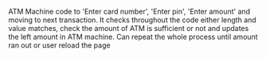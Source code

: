 ATM Machine code to 'Enter card number', 'Enter pin', 'Enter amount' and moving to next transaction. It checks throughout the code either length and value matches, check the amount of ATM is sufficient or not and updates the left amount in ATM machine. Can repeat the whole process until amount ran out or user reload the page
